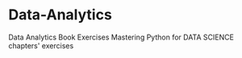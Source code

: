 # Data-Analytics
Data Analytics Book Exercises
Mastering Python for DATA SCIENCE chapters' exercises
